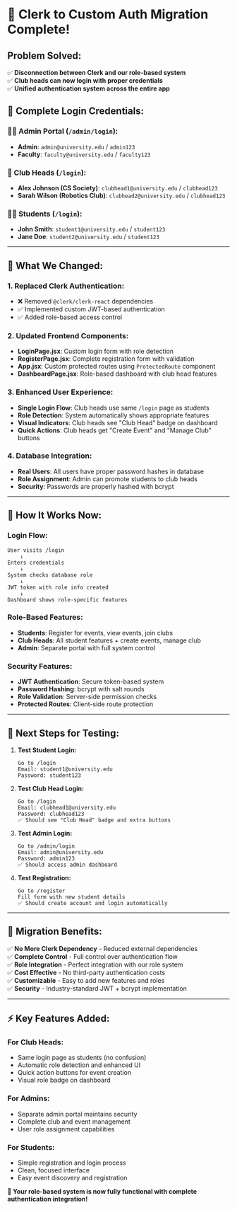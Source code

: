 # 🔄 **Clerk to Custom Auth Migration Complete!**

## **Problem Solved:**
✅ **Disconnection between Clerk and our role-based system**  
✅ **Club heads can now login with proper credentials**  
✅ **Unified authentication system across the entire app**

## **🔑 Complete Login Credentials:**

### **👨‍💼 Admin Portal (`/admin/login`):**
- **Admin**: `admin@university.edu` / `admin123`
- **Faculty**: `faculty@university.edu` / `faculty123`

### **👑 Club Heads (`/login`):**
- **Alex Johnson (CS Society)**: `clubhead1@university.edu` / `clubhead123`
- **Sarah Wilson (Robotics Club)**: `clubhead2@university.edu` / `clubhead123`

### **👨‍🎓 Students (`/login`):**
- **John Smith**: `student1@university.edu` / `student123`
- **Jane Doe**: `student2@university.edu` / `student123`

---

## **🔧 What We Changed:**

### **1. Replaced Clerk Authentication:**
- ❌ Removed `@clerk/clerk-react` dependencies
- ✅ Implemented custom JWT-based authentication
- ✅ Added role-based access control

### **2. Updated Frontend Components:**
- **LoginPage.jsx**: Custom login form with role detection
- **RegisterPage.jsx**: Complete registration form with validation
- **App.jsx**: Custom protected routes using `ProtectedRoute` component
- **DashboardPage.jsx**: Role-based dashboard with club head features

### **3. Enhanced User Experience:**
- **Single Login Flow**: Club heads use same `/login` page as students
- **Role Detection**: System automatically shows appropriate features
- **Visual Indicators**: Club heads see "Club Head" badge on dashboard
- **Quick Actions**: Club heads get "Create Event" and "Manage Club" buttons

### **4. Database Integration:**
- **Real Users**: All users have proper password hashes in database
- **Role Assignment**: Admin can promote students to club heads
- **Security**: Passwords are properly hashed with bcrypt

---

## **🎯 How It Works Now:**

### **Login Flow:**
```
User visits /login
    ↓
Enters credentials
    ↓
System checks database role
    ↓
JWT token with role info created
    ↓
Dashboard shows role-specific features
```

### **Role-Based Features:**
- **Students**: Register for events, view events, join clubs
- **Club Heads**: All student features + create events, manage club
- **Admin**: Separate portal with full system control

### **Security Features:**
- **JWT Authentication**: Secure token-based system
- **Password Hashing**: bcrypt with salt rounds
- **Role Validation**: Server-side permission checks
- **Protected Routes**: Client-side route protection

---

## **🚀 Next Steps for Testing:**

1. **Test Student Login:**
   ```
   Go to /login
   Email: student1@university.edu
   Password: student123
   ```

2. **Test Club Head Login:**
   ```
   Go to /login  
   Email: clubhead1@university.edu
   Password: clubhead123
   ✅ Should see "Club Head" badge and extra buttons
   ```

3. **Test Admin Login:**
   ```
   Go to /admin/login
   Email: admin@university.edu
   Password: admin123
   ✅ Should access admin dashboard
   ```

4. **Test Registration:**
   ```
   Go to /register
   Fill form with new student details
   ✅ Should create account and login automatically
   ```

---

## **🔄 Migration Benefits:**

✅ **No More Clerk Dependency** - Reduced external dependencies  
✅ **Complete Control** - Full control over authentication flow  
✅ **Role Integration** - Perfect integration with our role system  
✅ **Cost Effective** - No third-party authentication costs  
✅ **Customizable** - Easy to add new features and roles  
✅ **Security** - Industry-standard JWT + bcrypt implementation  

---

## **⚡ Key Features Added:**

### **For Club Heads:**
- Same login page as students (no confusion)
- Automatic role detection and enhanced UI
- Quick action buttons for event creation
- Visual role badge on dashboard

### **For Admins:**
- Separate admin portal maintains security
- Complete club and event management
- User role assignment capabilities

### **For Students:**
- Simple registration and login process
- Clean, focused interface
- Easy event discovery and registration

**🎉 Your role-based system is now fully functional with complete authentication integration!**